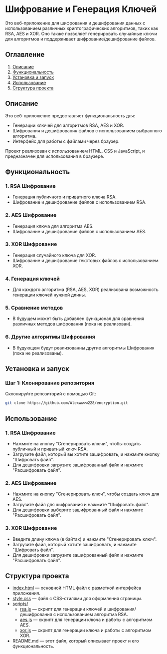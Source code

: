 # Шифрование и Генерация Ключей

Это веб-приложение для шифрования и дешифрования данных с использованием различных криптографических алгоритмов, таких как RSA, AES и XOR. Оно также позволяет генерировать случайные ключи для алгоритмов и поддерживает шифрование/дешифрование файлов.

## Оглавление
1. [Описание](#Описание)
2. [Функциональность](#Функциональность)
3. [Установка и запуск](#Установка-и-запуск)
4. [Использование](#Использование)
5. [Структура проекта](#Структура-проекта)

## Описание

Это веб-приложение предоставляет функциональность для:
- Генерации ключей для алгоритмов RSA, AES и XOR.
- Шифрования и дешифрования файлов с использованием выбранного алгоритма.
- Интерфейс для работы с файлами через браузер.

Проект реализован с использованием HTML, CSS и JavaScript, и предназначен для использования в браузере.

## Функциональность

### 1. **RSA Шифрование**
- Генерация публичного и приватного ключа RSA.
- Шифрование и дешифрование файлов с использованием RSA.

### 2. **AES Шифрование**
- Генерация ключа для алгоритма AES.
- Шифрование и дешифрование файлов с использованием AES.

### 3. **XOR Шифрование**
- Генерация случайного ключа для XOR.
- Шифрование и дешифрование текстовых файлов с использованием XOR.

### 4. **Генерация ключей**
- Для каждого алгоритма (RSA, AES, XOR) реализована возможность генерации ключей нужной длины.
  
### 5. **Сравнение методов**
- В будущем может быть добавлен функционал для сравнения различных методов шифрования (пока не реализован).

### 6. **Другие алгоритмы Шифрования**
- В будующем будут реализованны другие алгоритмы Шифрования (пока не реализованы).

## Установка и запуск

### Шаг 1: Клонирование репозитория

Склонируйте репозиторий с помощью Git:

```bash
git clone https://github.com/Alexwwww228/encryption.git
```

## Использование

### 1. **RSA Шифрование**
- Нажмите на кнопку "Сгенерировать ключи", чтобы создать публичный и приватный ключ RSA.
- Загрузите файл, который вы хотите зашифровать, и нажмите кнопку "Шифровать файл".
- Для дешифровки загрузите зашифрованный файл и нажмите "Расшифровать файл".

### 2. **AES Шифрование**
- Нажмите на кнопку "Сгенерировать ключ", чтобы создать ключ для AES.
- Загрузите файл для шифрования и нажмите "Шифровать файл".
- Для дешифровки выберите зашифрованный файл и нажмите "Расшифровать файл".

### 3. **XOR Шифрование**
- Введите длину ключа (в байтах) и нажмите "Сгенерировать ключ".
- Загрузите файл, который хотите зашифровать, и нажмите "Шифровать файл".
- Для дешифровки загрузите зашифрованный файл и нажмите "Расшифровать файл".

## Структура проекта

- [index.html](https://pages.github.com/) — основной HTML файл с разметкой интерфейса приложения.
- [style.css](https://pages.github.com/) — файл с CSS-стилями для оформления страницы.
- [scripts/](https://pages.github.com/)
    - [rsa.js](https://pages.github.com/) — скрипт для генерации ключей и шифрования/дешифрования с использованием алгоритма RSA.
    - [aes.js](https://pages.github.com/) — скрипт для генерации ключа и работы с алгоритмом AES.
    - [xor.js](https://pages.github.com/) — скрипт для генерации ключа и работы с алгоритмом XOR.
- README.md — этот файл, который описывает проект и его функциональность.
